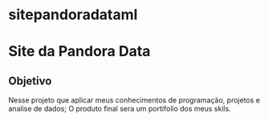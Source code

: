 # sitepandoradataml

# Site da Pandora Data

## Objetivo

Nesse projeto que aplicar meus conhecimentos de programação,  projetos e analise de dados;
O produto final sera um  portifolio dos meus skils.